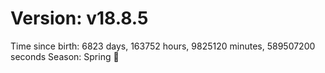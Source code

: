 # Version: v18.8.5
Time since birth: 6823 days, 163752 hours, 9825120 minutes, 589507200 seconds
Season: Spring 🌸
